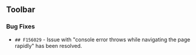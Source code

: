 ##  Toolbar

###    Bug Fixes

- `## F156029` - Issue with "console error throws while navigating the page rapidly" has been resolved.
